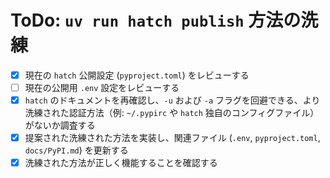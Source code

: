 # ToDo: `uv run hatch publish` 方法の洗練

- [x] 現在の `hatch` 公開設定 (`pyproject.toml`) をレビューする
- [ ] 現在の公開用 `.env` 設定をレビューする
- [x] `hatch` のドキュメントを再確認し、`-u` および `-a` フラグを回避できる、より洗練された認証方法（例: `~/.pypirc` や `hatch` 独自のコンフィグファイル）がないか調査する
- [x] 提案された洗練された方法を実装し、関連ファイル (`.env`, `pyproject.toml`, `docs/PyPI.md`) を更新する
- [x] 洗練された方法が正しく機能することを確認する
